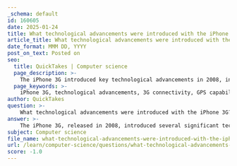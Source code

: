 ```yaml
---
_schema: default
id: 160605
date: 2025-01-24
title: What technological advancements were introduced with the iPhone 3G?
article_title: What technological advancements were introduced with the iPhone 3G?
date_format: MMM DD, YYYY
post_on_text: Posted on
seo:
  title: QuickTakes | Computer science
  page_description: >-
    The iPhone 3G introduced key technological advancements in 2008, including 3G connectivity for faster data transfer, GPS capabilities for location services, the launch of the App Store for third-party applications, a new design, and improved battery life, significantly enhancing the smartphone experience.
  page_keywords: >-
    iPhone 3G, technological advancements, 3G connectivity, GPS capabilities, App Store, improved design, enhanced battery life, smartphone evolution, 2008 smartphone
author: QuickTakes
question: >-
    What technological advancements were introduced with the iPhone 3G?
answer: >-
    The iPhone 3G, released in 2008, introduced several significant technological advancements that enhanced its functionality and user experience. Here are the key advancements:\n\n1. **3G Connectivity**: The iPhone 3G was the first iPhone to support 3G networks, which provided faster data transfer rates compared to the original iPhone's EDGE (2G) connectivity. This improvement allowed users to browse the internet, stream media, and download content more quickly and efficiently.\n\n2. **GPS Capabilities**: The inclusion of GPS (Global Positioning System) functionality enabled location-based services, such as maps and navigation. This feature allowed users to utilize applications that required location data, enhancing the overall utility of the device.\n\n3. **App Store Introduction**: One of the most transformative aspects of the iPhone 3G was the launch of the App Store in July 2008. This platform allowed third-party developers to create and distribute applications, significantly expanding the capabilities of the iPhone. Users could download a wide variety of apps, ranging from games to productivity tools, which greatly increased user engagement and the overall ecosystem of the device.\n\n4. **Improved Design**: The iPhone 3G featured a more rounded design compared to its predecessor, with a plastic back that was lighter and more durable. This design change also made the device more comfortable to hold.\n\n5. **Enhanced Battery Life**: The iPhone 3G offered improved battery performance, allowing for longer usage times, which was crucial for users who relied on their devices for various tasks throughout the day.\n\nThese advancements collectively marked a significant step forward in the evolution of smartphones, setting the stage for future innovations in subsequent iPhone models.
subject: Computer science
file_name: what-technological-advancements-were-introduced-with-the-iphone-3g.md
url: /learn/computer-science/questions/what-technological-advancements-were-introduced-with-the-iphone-3g
score: -1.0
---
```


&nbsp;